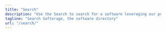```yaml
---
title: "Search"
description: "Use the Search to search for a software leveraging our powerful search filters, or to just keep surfing!"
tagline: "Search Softorage, the software directory"
url: "/search/"
---
```

